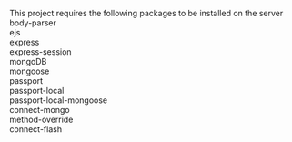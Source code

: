 This project requires the following packages to be installed on the server <br />
body-parser <br />
ejs <br />
express <br />
express-session <br />
mongoDB <br />
mongoose <br />
passport <br />
passport-local <br />
passport-local-mongoose <br />
connect-mongo <br />
method-override <br />
connect-flash <br />
